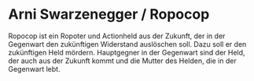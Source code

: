 # Arni Swarzenegger / Ropocop
Ropocop ist ein Ropoter und Actionheld aus der Zukunft, der in der Gegenwart den zukünftigen Widerstand auslöschen soll. 
Dazu soll er den zukünftigen Held mördern. Hauptgegner in der Gegenwart sind der Held, der auch aus der Zukunft kommt und 
die Mutter des Helden, die in der Gegenwart lebt. 
